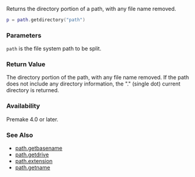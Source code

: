 Returns the directory portion of a path, with any file name removed.

```lua
p = path.getdirectory("path")
```

### Parameters ###

`path` is the file system path to be split.


### Return Value ###

The directory portion of the path, with any file name removed. If the path does not include any directory information, the "." (single dot) current directory is returned.


### Availability ###

Premake 4.0 or later.


### See Also ###

* [path.getbasename](path.getbasename.md)
* [path.getdrive](path.getdrive.md)
* [path.extension](path.getextension.md)
* [path.getname](path.getname.md)
